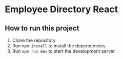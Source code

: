 # Employee Directory React

## How to run this project

1. Clone the repository
2. Run `npm install` to install the dependencies
3. Run `npm run dev` to start the development server
